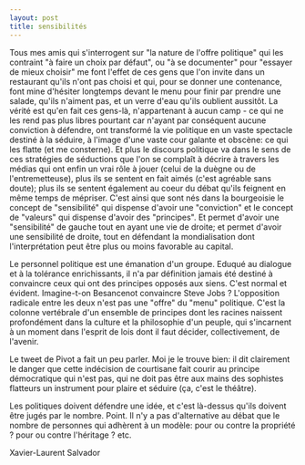 ```yaml
---
layout: post
title: sensibilités
---
```

Tous mes amis qui s'interrogent sur "la nature de l'offre politique" qui les contraint "à faire un choix par défaut", ou "à se documenter" pour "essayer de mieux choisir" me font l'effet de ces gens que l'on invite dans un restaurant qu'ils n'ont pas choisi et qui, pour se donner une contenance, font mine d'hésiter longtemps devant le menu pour finir par prendre une salade, qu'ils n'aiment pas, et un verre d'eau qu'ils oublient aussitôt.
La vérité est qu'en fait ces gens-là, n'appartenant à aucun camp - ce qui ne les rend pas plus libres pourtant car n'ayant par conséquent aucune conviction à défendre, ont transformé la vie politique en un vaste spectacle destiné à la séduire, à l'image d'une vaste cour galante et obscène: ce qui les flatte (et me consterne). Et plus le discours politique va dans le sens de ces stratégies de séductions que l'on se complaît à décrire à travers les médias qui ont enfin un vrai rôle à jouer (celui de la duègne ou de l'entremetteuse), plus ils se sentent en fait aimés (c'est agréable sans doute); plus ils se sentent également au coeur du débat qu'ils feignent en même temps de mépriser.
C'est ainsi que sont nés dans la bourgeoisie le concept de "sensibilité" qui dispense d'avoir une "conviction" et le concept de "valeurs" qui dispense d'avoir des "principes". Et permet d'avoir une "sensibilité" de gauche tout en ayant une vie de droite; et permet d'avoir une sensibilité de droite, tout en défendant la mondialisation dont l'interprétation peut être plus ou moins favorable au capital.

Le personnel politique est une émanation d'un groupe. Eduqué au dialogue et à la tolérance enrichissants, il n'a par définition jamais été destiné à convaincre ceux qui ont des principes opposés aux siens. C'est normal et évident. Imagine-t-on Besancenot convaincre Steve Jobs ? L'opposition radicale entre les deux n'est pas une "offre" du "menu" politique. C'est la colonne vertébrale d'un ensemble de principes dont les racines naissent profondément dans la culture et la philosophie d'un peuple, qui s'incarnent à un moment dans l'esprit de lois dont il faut décider, collectivement, de l'avenir.

Le tweet de Pivot a fait un peu parler. Moi je le trouve bien: il dit clairement le danger que cette indécision de courtisane fait courir au principe démocratique qui n'est pas, qui ne doit pas être aux mains des sophistes flatteurs un instrument pour plaire et séduire (ça, c'est le théâtre). 

Les politiques doivent défendre une idée, et c'est là-dessus qu'ils doivent être jugés par le nombre. Point. Il n'y a pas d'alternative au débat que le nombre de personnes qui adhèrent à un modèle: pour ou contre la propriété ? pour ou contre l'héritage ? etc.

Xavier-Laurent Salvador
